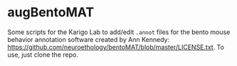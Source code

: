 # augBentoMAT
Some scripts for the Karigo Lab to add/edit `.annot` files for the bento mouse behavior annotation software created by Ann Kennedy: https://github.com/neuroethology/bentoMAT/blob/master/LICENSE.txt.
To use, just clone the repo.
